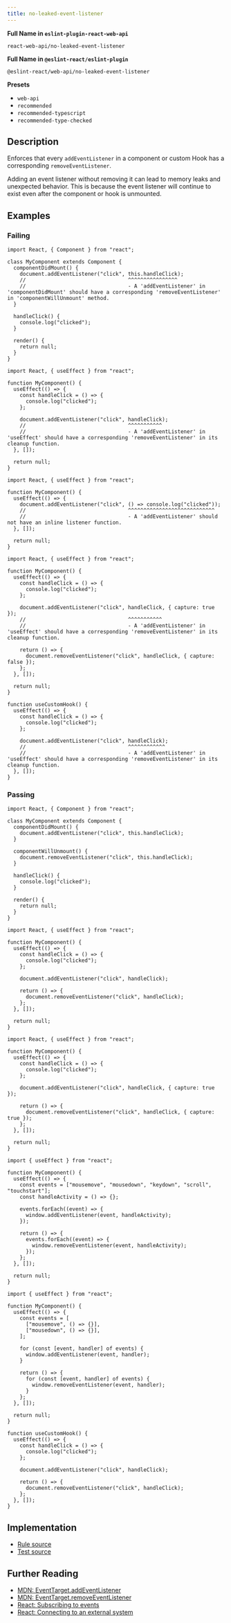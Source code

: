 ```yaml
---
title: no-leaked-event-listener
---
```


**Full Name in `eslint-plugin-react-web-api`**

```plain copy
react-web-api/no-leaked-event-listener
```

**Full Name in `@eslint-react/eslint-plugin`**

```plain copy
@eslint-react/web-api/no-leaked-event-listener
```

**Presets**

- `web-api`
- `recommended`
- `recommended-typescript`
- `recommended-type-checked`

## Description

Enforces that every `addEventListener` in a component or custom Hook has a corresponding `removeEventListener`.

Adding an event listener without removing it can lead to memory leaks and unexpected behavior. This is because the event listener will continue to exist even after the component or hook is unmounted.

## Examples

### Failing

```tsx
import React, { Component } from "react";

class MyComponent extends Component {
  componentDidMount() {
    document.addEventListener("click", this.handleClick);
    //                                 ^^^^^^^^^^^^^^^^
    //                                 - A 'addEventListener' in 'componentDidMount' should have a corresponding 'removeEventListener' in 'componentWillUnmount' method.
  }

  handleClick() {
    console.log("clicked");
  }

  render() {
    return null;
  }
}
```

```tsx
import React, { useEffect } from "react";

function MyComponent() {
  useEffect(() => {
    const handleClick = () => {
      console.log("clicked");
    };

    document.addEventListener("click", handleClick);
    //                                 ^^^^^^^^^^^
    //                                 - A 'addEventListener' in 'useEffect' should have a corresponding 'removeEventListener' in its cleanup function.
  }, []);

  return null;
}
```

```tsx
import React, { useEffect } from "react";

function MyComponent() {
  useEffect(() => {
    document.addEventListener("click", () => console.log("clicked"));
    //                                 ^^^^^^^^^^^^^^^^^^^^^^^^^^^^
    //                                 - A 'addEventListener' should not have an inline listener function.
  }, []);

  return null;
}
```

```tsx
import React, { useEffect } from "react";

function MyComponent() {
  useEffect(() => {
    const handleClick = () => {
      console.log("clicked");
    };

    document.addEventListener("click", handleClick, { capture: true });
    //                                 ^^^^^^^^^^^
    //                                 - A 'addEventListener' in 'useEffect' should have a corresponding 'removeEventListener' in its cleanup function.

    return () => {
      document.removeEventListener("click", handleClick, { capture: false });
    };
  }, []);

  return null;
}
```

```tsx
function useCustomHook() {
  useEffect(() => {
    const handleClick = () => {
      console.log("clicked");
    };

    document.addEventListener("click", handleClick);
    //                                 ^^^^^^^^^^^^
    //                                 - A 'addEventListener' in 'useEffect' should have a corresponding 'removeEventListener' in its cleanup function.
  }, []);
}
```

### Passing

```tsx
import React, { Component } from "react";

class MyComponent extends Component {
  componentDidMount() {
    document.addEventListener("click", this.handleClick);
  }

  componentWillUnmount() {
    document.removeEventListener("click", this.handleClick);
  }

  handleClick() {
    console.log("clicked");
  }

  render() {
    return null;
  }
}
```

```tsx
import React, { useEffect } from "react";

function MyComponent() {
  useEffect(() => {
    const handleClick = () => {
      console.log("clicked");
    };

    document.addEventListener("click", handleClick);

    return () => {
      document.removeEventListener("click", handleClick);
    };
  }, []);

  return null;
}
```

```tsx
import React, { useEffect } from "react";

function MyComponent() {
  useEffect(() => {
    const handleClick = () => {
      console.log("clicked");
    };

    document.addEventListener("click", handleClick, { capture: true });

    return () => {
      document.removeEventListener("click", handleClick, { capture: true });
    };
  }, []);

  return null;
}
```

```tsx
import { useEffect } from "react";

function MyComponent() {
  useEffect(() => {
    const events = ["mousemove", "mousedown", "keydown", "scroll", "touchstart"];
    const handleActivity = () => {};

    events.forEach((event) => {
      window.addEventListener(event, handleActivity);
    });

    return () => {
      events.forEach((event) => {
        window.removeEventListener(event, handleActivity);
      });
    };
  }, []);

  return null;
}
```

```tsx
import { useEffect } from "react";

function MyComponent() {
  useEffect(() => {
    const events = [
      ["mousemove", () => {}],
      ["mousedown", () => {}],
    ];

    for (const [event, handler] of events) {
      window.addEventListener(event, handler);
    }

    return () => {
      for (const [event, handler] of events) {
        window.removeEventListener(event, handler);
      }
    };
  }, []);

  return null;
}
```

```tsx
function useCustomHook() {
  useEffect(() => {
    const handleClick = () => {
      console.log("clicked");
    };

    document.addEventListener("click", handleClick);

    return () => {
      document.removeEventListener("click", handleClick);
    };
  }, []);
}
```

## Implementation

- [Rule source](https://github.com/Rel1cx/eslint-react/tree/main/packages/plugins/eslint-plugin-react-web-api/src/rules/no-leaked-event-listener.ts)
- [Test source](https://github.com/Rel1cx/eslint-react/tree/main/packages/plugins/eslint-plugin-react-web-api/src/rules/no-leaked-event-listener.spec.ts)

## Further Reading

- [MDN: EventTarget.addEventListener](https://developer.mozilla.org/en-US/docs/Web/API/EventTarget/addEventListener)
- [MDN: EventTarget.removeEventListener](https://developer.mozilla.org/en-US/docs/Web/API/EventTarget/removeEventListener)
- [React: Subscribing to events](https://react.dev/learn/synchronizing-with-effects#subscribing-to-events)
- [React: Connecting to an external system](https://react.dev/reference/react/useEffect#connecting-to-an-external-system)
